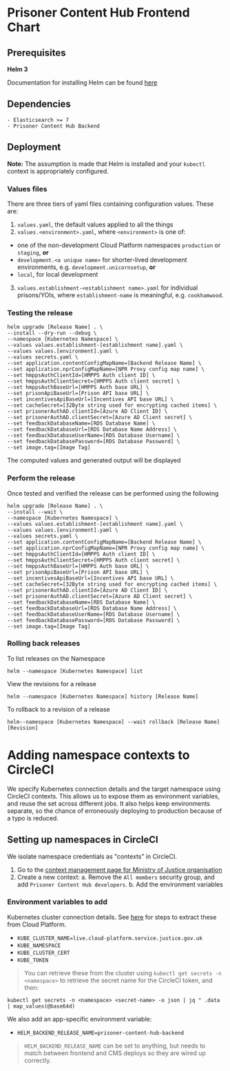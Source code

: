 # Prisoner Content Hub Frontend Chart

## Prerequisites

**Helm 3**

Documentation for installing Helm can be found [here](https://helm.sh/docs/intro/quickstart/#install-helm)

## Dependencies

```
- Elasticsearch >= 7
- Prisoner Content Hub Backend
```

## Deployment

**Note:** The assumption is made that Helm is installed and your `kubectl` context is appropriately configured.

### Values files

There are three tiers of yaml files containing configuration values. These are:
1. `values.yaml`, the default values applied to all the things
2. `values.<environment>.yaml`, where `<environment>` is one of:
  - one of the non-development Cloud Platform namespaces `production` or `staging`, **or**
  - `development.<a unique name>` for shorter-lived development environments, e.g. `development.unicornsetup`, **or**
  - `local`, for local development
3. `values.establishment-<establishment name>.yaml` for individual prisons/YOIs, where `establishment-name` is meaningful, e.g. `cookhamwood`.

### Testing the release

```
helm upgrade [Release Name] . \
--install --dry-run --debug \
--namespace [Kubernetes Namespace] \
--values values.establishment-[establishment name].yaml \
--values values.[environment].yaml \
--values secrets.yaml \
--set application.contentConfigMapName=[Backend Release Name] \
--set application.nprConfigMapName=[NPR Proxy config map name] \
--set hmppsAuthClientId=[HMPPS Auth client ID] \
--set hmppsAuthClientSecret=[HMPPS Auth client secret] \
--set hmppsAuthBaseUrl=[HMPPS Auth base URL] \
--set prisonApiBaseUrl=[Prison API base URL] \
--set incentivesApiBaseUrl=[Incentives API base URL] \
--set cacheSecret=[32Byte string used for encrypting cached items] \
--set prisonerAuthAD.clientId=[Azure AD Client ID] \
--set prisonerAuthAD.clientSecret=[Azure AD Client secret] \
--set feedbackDatabaseName=[RDS Database Name] \
--set feedbackDatabaseUrl=[RDS Database Name Address] \
--set feedbackDatabaseUserName=[RDS Database Username] \
--set feedbackDatabasePassword=[RDS Database Password] \
--set image.tag=[Image Tag]
```

The computed values and generated output will be displayed

### Perform the release

Once tested and verified the release can be performed using the following

```
helm upgrade [Release Name] . \
--install --wait \
--namespace [Kubernetes Namespace] \
--values values.establishment-[establishment name].yaml \
--values values.[environment].yaml \
--values secrets.yaml \
--set application.contentConfigMapName=[Backend Release Name] \
--set application.nprConfigMapName=[NPR Proxy config map name] \
--set hmppsAuthClientId=[HMPPS Auth client ID] \
--set hmppsAuthClientSecret=[HMPPS Auth client secret] \
--set hmppsAuthBaseUrl=[HMPPS Auth base URL] \
--set prisonApiBaseUrl=[Prison API base URL] \
--set incentivesApiBaseUrl=[Incentives API base URL] \
--set cacheSecret=[32Byte string used for encrypting cached items] \
--set prisonerAuthAD.clientId=[Azure AD Client ID] \
--set prisonerAuthAD.clientSecret=[Azure AD Client secret] \
--set feedbackDatabaseName=[RDS Database Name] \
--set feedbackDatabaseUrl=[RDS Database Name Address] \
--set feedbackDatabaseUserName=[RDS Database Username] \
--set feedbackDatabasePassword=[RDS Database Password] \
--set image.tag=[Image Tag]
```

### Rolling back releases

To list releases on the Namespace

```
helm --namespace [Kubernetes Namespace] list
```

View the revisions for a release

```
helm --namespace [Kubernetes Namespace] history [Release Name]
```

To rollback to a revision of a release

```
helm--namespace [Kubernetes Namespace] --wait rollback [Release Name] [Revision]
```

# Adding namespace contexts to CircleCI

We specify Kubernetes connection details and the target namespace using CircleCI contexts. This allows us to expose them as environment variables, and reuse the set across different jobs. It also helps keep environments separate, so the chance of erroneously deploying to production because of a typo is reduced.

## Setting up namespaces in CircleCI
We isolate namespace credentials as "contexts" in CircleCI.

1. Go to the [context management page for Ministry of Justice organisation](https://app.circleci.com/settings/organization/github/ministryofjustice/)
2. Create a new context:
  a. Remove the `All members` security group, and add `Prisoner Content Hub developers`.
  b. Add the environment variables


### Environment variables to add

Kubernetes cluster connection details. See [here](https://user-guide.cloud-platform.service.justice.gov.uk/documentation/deploying-an-app/using-circleci-for-continuous-deployment.html#requirements) for steps to extract these from Cloud Platform.

- `KUBE_CLUSTER_NAME=live.cloud-platform.service.justice.gov.uk`
- `KUBE_NAMESPACE`
- `KUBE_CLUSTER_CERT`
- `KUBE_TOKEN `

> You can retrieve these from the cluster using `kubectl get secrets -n <namespace>` to retrieve the secret name for the CircleCI token, and then:
```
kubectl get secrets -n <namespace> <secret-name> -o json | jq " .data | map_values(@base64d)
```

We also add an app-specific environment variable:

- `HELM_BACKEND_RELEASE_NAME=prisoner-content-hub-backend`

> `HELM_BACKEND_RELEASE_NAME` can be set to anything, but needs to match between frontend and CMS deploys so they are wired up correctly.
